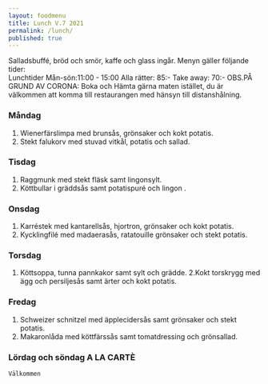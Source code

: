 ```yaml
---
layout: foodmenu
title: Lunch V.7 2021
permalink: /lunch/
published: true
---
```

Salladsbuffé, bröd och smör, kaffe och glass ingår.
Menyn gäller följande tider:  
Lunchtider  Mån-sön:11:00 - 15:00
Alla rätter: 85:- Take away: 70:-
OBS.PÅ GRUND AV CORONA: Boka och Hämta gärna maten istället, du är välkommen att komma till restaurangen med hänsyn till distanshålning.
                                
### Måndag
1. Wienerfärslimpa med brunsås, grönsaker och kokt potatis.
2. Stekt falukorv med stuvad vitkål, potatis och sallad.

### Tisdag
1. Raggmunk med stekt fläsk samt lingonsylt.
2. Köttbullar i gräddsås samt potatispuré och lingon .

### Onsdag
1. Karréstek med kantarellsås, hjortron, grönsaker och kokt potatis.
2. Kycklingfilé med madaerasås, ratatouille grönsaker och stekt potatis.

### Torsdag
1. Köttsoppa, tunna pannkakor samt sylt och grädde. 
2.Kokt torskrygg med ägg och persiljesås samt ärter och kokt potatis.


### Fredag  
1. Schweizer schnitzel med äpplecidersås samt grönsaker och stekt potatis.
2. Makaronlåda med köttfärssås samt tomatdressing och grönsallad.


### Lördag och söndag   A LA CARTÈ

    Välkommen
    
       
    

   
    
   
     
